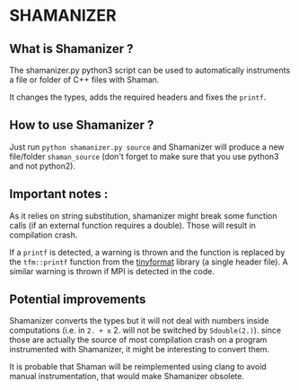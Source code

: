 # SHAMANIZER

## What is Shamanizer ?

The shamanizer.py python3 script can be used to automatically instruments a file or folder of C++ files with Shaman.

It changes the types, adds the required headers and fixes the `printf`.

## How to use Shamanizer ?

Just run `python shamanizer.py source` and Shamanizer will produce a new file/folder `shaman_source` (don't forget to make sure that you use python3 and not python2).

## Important notes :

As it relies on string substitution, shamanizer might break some function calls (if an external function requires a double). Those will result in compilation crash.

If a `printf` is detected, a warning is thrown and the function is replaced by the `tfm::printf` function from the [tinyformat](https://github.com/c42f/tinyformat) library (a single header file).
A similar warning is thrown if MPI is detected in the code.

## Potential improvements

Shamanizer converts the types but it will not deal with numbers inside computations (i.e. in `2. + x` 2. will not be switched by `Sdouble(2.)`).
since those are actually the source of most compilation crash on a program instrumented with Shamanizer, it might be interesting to convert them.

It is probable that Shaman will be reimplemented using clang to avoid manual instrumentation, that would make Shamanizer obsolete.